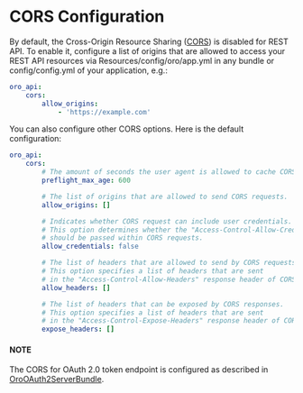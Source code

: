 <a id="api-cors-config"></a>

# CORS Configuration

By default, the Cross-Origin Resource Sharing (<a href="https://www.w3.org/TR/cors/" target="_blank">CORS</a>) is disabled for REST API.
To enable it, configure a list of origins that are allowed to access your REST API resources
via Resources/config/oro/app.yml in any bundle or config/config.yml of your application, e.g.:

```yaml
oro_api:
    cors:
        allow_origins:
            - 'https://example.com'
```

You can also configure other CORS options. Here is the default configuration:

```yaml
oro_api:
    cors:
        # The amount of seconds the user agent is allowed to cache CORS preflight requests.
        preflight_max_age: 600

        # The list of origins that are allowed to send CORS requests.
        allow_origins: []

        # Indicates whether CORS request can include user credentials.
        # This option determines whether the "Access-Control-Allow-Credentials" response header
        # should be passed within CORS requests.
        allow_credentials: false

        # The list of headers that are allowed to send by CORS requests.
        # This option specifies a list of headers that are sent
        # in the "Access-Control-Allow-Headers" response header of CORS preflight requests
        allow_headers: []

        # The list of headers that can be exposed by CORS responses.
        # This option specifies a list of headers that are sent
        # in the "Access-Control-Expose-Headers" response header of CORS requests
        expose_headers: []
```

#### NOTE
The CORS for OAuth 2.0 token endpoint is configured as described in [OroOAuth2ServerBundle](../../bundles/platform/OAuth2ServerBundle/index.md#bundle-docs-platform-oauth2-server-bundle-configuration).

<!-- Frontend -->
